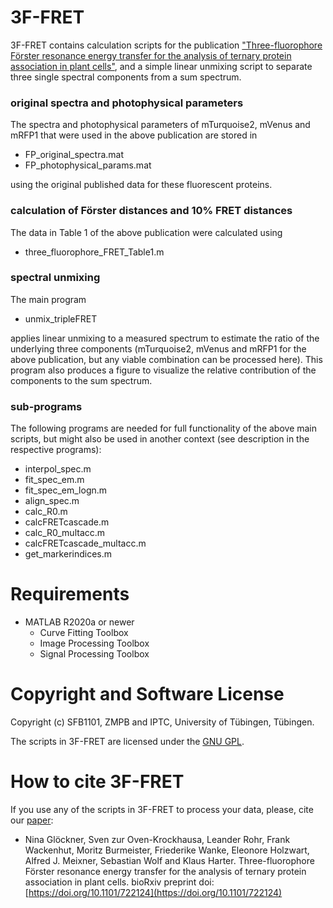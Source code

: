 # 3F-FRET
3F-FRET contains calculation scripts for the publication ["Three-fluorophore Förster resonance energy transfer for the analysis of ternary protein association in plant cells"](https://www.biorxiv.org/content/10.1101/722124v1), and a simple linear unmixing script to separate three single spectral components from a sum spectrum.

### original spectra and photophysical parameters
The spectra and photophysical parameters of mTurquoise2, mVenus and mRFP1 that were used in the above publication are stored in
- FP_original_spectra.mat
- FP_photophysical_params.mat

using the original published data for these fluorescent proteins.

### calculation of Förster distances and 10% FRET distances
The data in Table 1 of the above publication were calculated using
- three_fluorophore_FRET_Table1.m

### spectral unmixing
The main program
- unmix_tripleFRET

applies linear unmixing to a measured spectrum to estimate the ratio of the underlying three components (mTurquoise2, mVenus and mRFP1 for the above publication, but any viable combination can be processed here). This program also produces a figure to visualize the relative contribution of the components to the sum spectrum.

### sub-programs
The following programs are needed for full functionality of the above main scripts, but might also be used in another context (see description in the respective programs): 
- interpol_spec.m
- fit_spec_em.m
- fit_spec_em_logn.m
- align_spec.m
- calc_R0.m
- calcFRETcascade.m
- calc_R0_multacc.m
- calcFRETcascade_multacc.m
- get_markerindices.m

# Requirements
- MATLAB R2020a or newer
  - Curve Fitting Toolbox
  - Image Processing Toolbox
  - Signal Processing Toolbox

# Copyright and Software License
Copyright (c) SFB1101, ZMPB and IPTC, University of Tübingen, Tübingen.

The scripts in 3F-FRET are licensed under the [GNU GPL](https://www.gnu.org/licenses/).

# How to cite 3F-FRET
If you use any of the scripts in 3F-FRET to process your data, please, cite our [paper](https://www.biorxiv.org/content/10.1101/722124v1):
- Nina Glöckner, Sven zur Oven-Krockhausa, Leander Rohr, Frank Wackenhut, Moritz Burmeister, Friederike Wanke, Eleonore Holzwart, Alfred J. Meixner, Sebastian Wolf and Klaus Harter. Three-fluorophore Förster resonance energy transfer for the analysis of ternary protein association in plant cells. bioRxiv preprint doi: [https://doi.org/10.1101/722124](https://doi.org/10.1101/722124)
